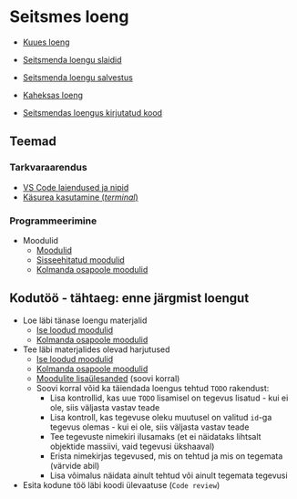 # Seitsmes loeng

- [Kuues loeng](../Lesson-06/README.md)
- [Seitsmenda loengu slaidid](Slides.md)
- [Seitsmenda loengu salvestus](https://youtu.be/os2q5LAvy_Y)
- [Kaheksas loeng](../Lesson-08/README.md)

- [Seitsmendas loengus kirjutatud kood](https://github.com/HK-Mikrokraadid/Martti/tree/main/lessons/Modules)

## Teemad

### Tarkvaraarendus

- [VS Code laiendused ja nipid](../../../Subjects/Software-Development/Topics/VSCode-Tips/README.md)
- [Käsurea kasutamine (*terminal*)](../../../Subjects/Software-Development/Topics/Command-Line/README.md)

### Programmeerimine

- Moodulid
  - [Moodulid](../../../Subjects/Programming-Basics/Topics/Modules/README.md)
  - [Sisseehitatud moodulid](../../../Subjects/Programming-Basics/Topics/Modules-Built-In/README.md)
  - [Kolmanda osapoole moodulid](../../../Subjects/Programming-Basics/Topics/Modules-Third-Party/README.md)

## Kodutöö - tähtaeg: enne järgmist loengut

- Loe läbi tänase loengu materjalid
  - [Ise loodud moodulid](../../../Subjects/Programming-Basics/Topics/Modules/README.md)
  - [Kolmanda osapoole moodulid](../../../Subjects/Programming-Basics/Topics/Modules-Third-Party/README.md)
- Tee läbi materjalides olevad harjutused
  - [Ise loodud moodulid](../../../Subjects/Programming-Basics/Topics/Modules/README.md#harjutused)
  - [Kolmanda osapoole moodulid](../../../Subjects/Programming-Basics/Topics/Modules-Third-Party/README.md#harjutused)
  - [Moodulite lisaülesanded](../../../Subjects/Programming-Basics/Topics/Modules-Third-Party/Exercises.md) (soovi korral)
  - Soovi korral võid ka täiendada loengus tehtud `TODO` rakendust:
    - Lisa kontrollid, kas uue `TODO` lisamisel on tegevus lisatud - kui ei ole, siis väljasta vastav teade
    - Lisa kontroll, kas tegevuse oleku muutusel on valitud `id`-ga tegevus olemas - kui ei ole, siis väljasta vastav teade
    - Tee tegevuste nimekiri ilusamaks (et ei näidataks lihtsalt objektide massiivi, vaid tegevusi ükshaaval)
    - Erista nimekirjas tegevused, mis on tehtud ja mis on tegemata (värvide abil)
    - Lisa võimalus näidata ainult tehtud või ainult tegemata tegevusi
- Esita kodune töö läbi koodi ülevaatuse (`Code review`)
